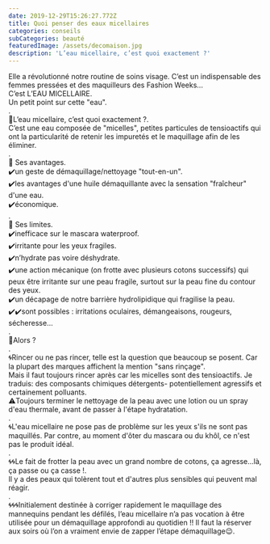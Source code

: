 ```yaml
---
date: 2019-12-29T15:26:27.772Z
title: Quoi penser des eaux micellaires
categories: conseils
subCategories: beauté
featuredImage: /assets/decomaison.jpg
description: 'L’eau micellaire, c’est quoi exactement ?'
---
```

Elle a révolutionné notre routine de soins visage. C’est un indispensable des femmes pressées et des maquilleurs des Fashion Weeks...\
C’est L’EAU MICELLAIRE.\
Un petit point sur cette "eau".\
.\
🔵L’eau micellaire, c’est quoi exactement ?.\
C’est une eau composée de "micelles", petites particules de tensioactifs qui ont la particularité de retenir les impuretés et le maquillage afin de les éliminer.\
.\
🔵 Ses avantages.\
✔️un geste de démaquillage/nettoyage "tout-en-un".\
✔️les avantages d'une huile démaquillante avec la sensation "fraîcheur" d'une eau.\
✔️économique.\
.\
🔵 Ses limites.\
✔️inefficace sur le mascara waterproof.\
✔️irritante pour les yeux fragiles.\
✔️n’hydrate pas voire déshydrate.\
✔️une action mécanique (on frotte avec plusieurs cotons successifs) qui peux être irritante sur une peau fragile, surtout sur la peau fine du contour des yeux.\
✔️un décapage de notre barrière hydrolipidique qui fragilise la peau.\
✔️✔️sont possibles : irritations oculaires, démangeaisons, rougeurs, sécheresse...\
.\
🔵Alors ?\
.\
🌀Rincer ou ne pas rincer, telle est la question que beaucoup se posent. Car la plupart des marques affichent la mention "sans rinçage".\
Mais il faut toujours rincer après car les micelles sont des tensioactifs. Je traduis: des composants chimiques détergents- potentiellement agressifs et certainement polluants.\
⚠️Toujours terminer le nettoyage de la peau avec une lotion ou un spray d'eau thermale, avant de passer à l'étape hydratation.\
.\
🌀L'eau micellaire ne pose pas de problème sur les yeux s'ils ne sont pas maquillés. Par contre, au moment d'ôter du mascara ou du khôl, ce n'est pas le produit idéal.\
.\
🌀🌀Le fait de frotter la peau avec un grand nombre de cotons, ça agresse...là, ça passe ou ça casse !.\
Il y a des peaux qui tolèrent tout et d'autres plus sensibles qui peuvent mal réagir.\
.\
🌀🌀🌀Initialement destinée à corriger rapidement le maquillage des mannequins pendant les défilés, l’eau micellaire n’a pas vocation à être utilisée pour un démaquillage approfondi au quotidien !! Il faut la réserver aux soirs où l’on a vraiment envie de zapper l’étape démaquillage😉.
